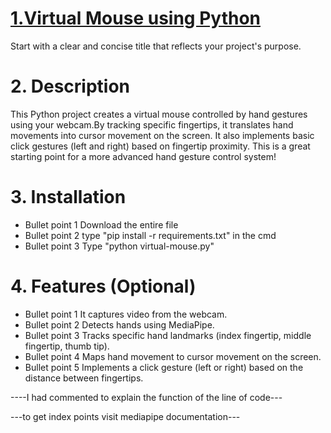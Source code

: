 <h1><u>1.Virtual Mouse using Python</u></h1>

Start with a clear and concise title that reflects your project's purpose.

<h1>2. Description</h1>

This Python project creates a virtual mouse controlled by hand gestures using your webcam.By tracking specific fingertips, it translates hand movements into cursor movement on the screen. It also implements basic click gestures (left and right) based on fingertip proximity. This is a great starting point for a more advanced hand gesture control system!


<h1>3. Installation</h1>

* Bullet point 1 Download the entire file<br>
* Bullet point 2 type "pip install -r requirements.txt" in the cmd<br>
* Bullet point 3 Type "python virtual-mouse.py"<br>


<h1>4. Features (Optional)</h1>

* Bullet point 1 It captures video from the webcam.<br>
* Bullet point 2 Detects hands using MediaPipe.<br>
* Bullet point 3 Tracks specific hand landmarks (index fingertip, middle fingertip, thumb tip).<br>
* Bullet point 4 Maps hand movement to cursor movement on the screen.<br>
* Bullet point 5 Implements a click gesture (left or right) based on the distance between fingertips.<br>

----I had commented to explain the function of the line of code---

---to get index points visit mediapipe documentation---
